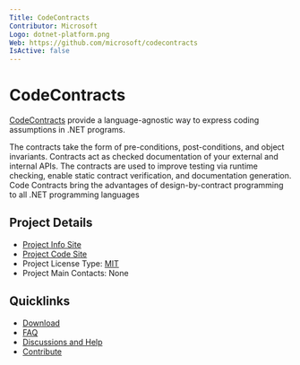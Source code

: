```yaml
---
Title: CodeContracts
Contributor: Microsoft
Logo: dotnet-platform.png
Web: https://github.com/microsoft/codecontracts
IsActive: false
---
```

# CodeContracts

[CodeContracts](https://github.com/microsoft/codecontracts) provide a language-agnostic way to express coding assumptions in .NET programs.

The contracts take the form of pre-conditions, post-conditions, and object invariants. Contracts act as checked documentation of your external and internal APIs. The contracts are used to improve testing via runtime checking, enable static contract verification, and documentation generation. Code Contracts bring the advantages of design-by-contract programming to all .NET programming languages

## Project Details

* [Project Info Site](https://github.com/microsoft/codecontracts)
* [Project Code Site](https://github.com/microsoft/codecontracts)
* Project License Type: [MIT](https://github.com/microsoft/CodeContracts/blob/master/LICENSE.txt)
* Project Main Contacts: None

## Quicklinks

* [Download](https://visualstudiogallery.msdn.microsoft.com/1ec7db13-3363-46c9-851f-1ce455f66970)
* [FAQ](https://research.microsoft.com/en-us/projects/contracts/faq.aspx)
* [Discussions and Help](https://social.msdn.microsoft.com/Forums/en-US/codecontracts/threads)
* [Contribute](https://github.com/microsoft/CodeContracts/blob/master/CONTRIBUTING.md)
